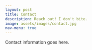 ```yaml
---
layout: post
title: Contact
description: Reach out! I don't bite.
image: assets/images/contact.jpg
nav-menu: true
---
```


Contact information goes here.